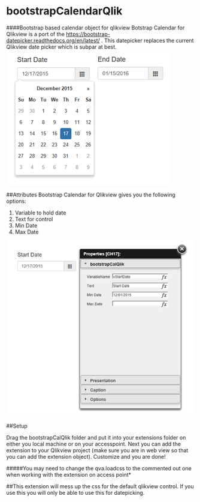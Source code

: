 # bootstrapCalendarQlik
####Bootstrap based calendar object for qlikview
Botstrap Calendar for Qlikview is a port of the https://bootstrap-datepicker.readthedocs.org/en/latest/ . This datepicker replaces the current Qlikview date picker which is subpar at best. 
![Main](/images/main.PNG)

##Attributes
Bootstrap Calendar for Qlikview gives you the following options:

1. Variable to hold date
2. Text for control
3. Min Date
4. Max Date

![Main](/images/control.PNG)



##Setup

Drag the bootstrapCalQlik folder and put it into your extensions folder on either you local machine or on your accesspoint. 
Next you can add the extension to your Qlikview project (make sure you are in web view so that you can add the extension object).
Customize and you are done!

#####You may need to change the qva.loadcss to the commented out one when working with the extension on access point*

##This extension will mess up the css for the default qlikview control. If you use this you will only be able to use this for datepicking.

